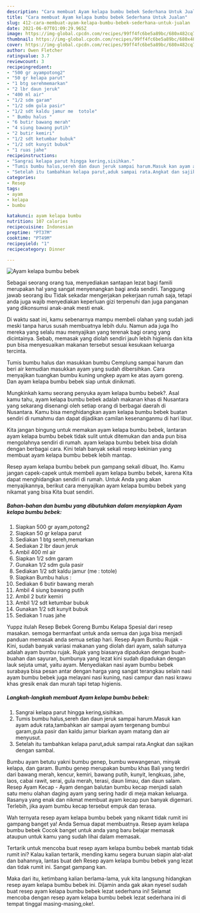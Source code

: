```yaml
---
description: "Cara membuat Ayam kelapa bumbu bebek Sederhana Untuk Jualan"
title: "Cara membuat Ayam kelapa bumbu bebek Sederhana Untuk Jualan"
slug: 412-cara-membuat-ayam-kelapa-bumbu-bebek-sederhana-untuk-jualan
date: 2021-06-07T01:09:29.965Z
image: https://img-global.cpcdn.com/recipes/99ff4fc6be5a89bc/680x482cq70/ayam-kelapa-bumbu-bebek-foto-resep-utama.jpg
thumbnail: https://img-global.cpcdn.com/recipes/99ff4fc6be5a89bc/680x482cq70/ayam-kelapa-bumbu-bebek-foto-resep-utama.jpg
cover: https://img-global.cpcdn.com/recipes/99ff4fc6be5a89bc/680x482cq70/ayam-kelapa-bumbu-bebek-foto-resep-utama.jpg
author: Owen Fletcher
ratingvalue: 3.7
reviewcount: 3
recipeingredient:
- "500 gr ayampotong2"
- "50 gr kelapa parut"
- "1 btg serehmemarkan"
- "2 lbr daun jeruk"
- "400 ml air"
- "1/2 sdm garam"
- "1/2 sdm gula pasir"
- "1/2 sdt kaldu jamur me  totole"
- " Bumbu halus "
- "6 butir bawang merah"
- "4 siung bawang putih"
- "2 butir kemiri"
- "1/2 sdt ketumbar bubuk"
- "1/2 sdt kunyit bubuk"
- "1 ruas jahe"
recipeinstructions:
- "Sangrai kelapa parut hingga kering,sisihkan."
- "Tumis bumbu halus,sereh dan daun jeruk sampai harum.Masuk kan ayam aduk rata,tambahkan air sampai ayam tergenang bumbui garam,gula pasir dan kaldu jamur biarkan ayam matang dan air menyusut."
- "Setelah itu tambahkan kelapa parut,aduk sampai rata.Angkat dan sajikan dengan sambal."
categories:
- Resep
tags:
- ayam
- kelapa
- bumbu

katakunci: ayam kelapa bumbu 
nutrition: 107 calories
recipecuisine: Indonesian
preptime: "PT37M"
cooktime: "PT49M"
recipeyield: "1"
recipecategory: Dinner

---
```



![Ayam kelapa bumbu bebek](https://img-global.cpcdn.com/recipes/99ff4fc6be5a89bc/680x482cq70/ayam-kelapa-bumbu-bebek-foto-resep-utama.jpg)

Sebagai seorang orang tua, menyediakan santapan lezat bagi famili merupakan hal yang sangat menyenangkan bagi anda sendiri. Tanggung jawab seorang ibu Tidak sekadar mengerjakan pekerjaan rumah saja, tetapi anda juga wajib menyediakan keperluan gizi terpenuhi dan juga panganan yang dikonsumsi anak-anak mesti enak.

Di waktu  saat ini, kamu sebenarnya mampu membeli olahan yang sudah jadi meski tanpa harus susah membuatnya lebih dulu. Namun ada juga lho mereka yang selalu mau menyajikan yang terenak bagi orang yang dicintainya. Sebab, memasak yang diolah sendiri jauh lebih higienis dan kita pun bisa menyesuaikan makanan tersebut sesuai kesukaan keluarga tercinta. 

Tumis bumbu halus dan masukkan bumbu Cemplung sampai harum dan beri air kemudian masukkan ayam yang sudah dibersihkan. Cara menyajikan tuangkan bumbu kuning ungkep ayam ke atas ayam goreng. Dan ayam kelapa bumbu bebek siap untuk dinikmati.

Mungkinkah kamu seorang penyuka ayam kelapa bumbu bebek?. Asal kamu tahu, ayam kelapa bumbu bebek adalah makanan khas di Nusantara yang sekarang disenangi oleh setiap orang di berbagai daerah di Nusantara. Kamu bisa menghidangkan ayam kelapa bumbu bebek buatan sendiri di rumahmu dan dapat dijadikan camilan kesenanganmu di hari libur.

Kita jangan bingung untuk memakan ayam kelapa bumbu bebek, lantaran ayam kelapa bumbu bebek tidak sulit untuk ditemukan dan anda pun bisa mengolahnya sendiri di rumah. ayam kelapa bumbu bebek bisa diolah dengan berbagai cara. Kini telah banyak sekali resep kekinian yang membuat ayam kelapa bumbu bebek lebih mantap.

Resep ayam kelapa bumbu bebek pun gampang sekali dibuat, lho. Kamu jangan capek-capek untuk membeli ayam kelapa bumbu bebek, karena Kita dapat menghidangkan sendiri di rumah. Untuk Anda yang akan menyajikannya, berikut cara menyajikan ayam kelapa bumbu bebek yang nikamat yang bisa Kita buat sendiri.

<!--inarticleads1-->

##### Bahan-bahan dan bumbu yang dibutuhkan dalam menyiapkan Ayam kelapa bumbu bebek:

1. Siapkan 500 gr ayam,potong2
1. Siapkan 50 gr kelapa parut
1. Sediakan 1 btg sereh,memarkan
1. Sediakan 2 lbr daun jeruk
1. Ambil 400 ml air
1. Siapkan 1/2 sdm garam
1. Gunakan 1/2 sdm gula pasir
1. Sediakan 1/2 sdt kaldu jamur (me : totole)
1. Siapkan  Bumbu halus :
1. Sediakan 6 butir bawang merah
1. Ambil 4 siung bawang putih
1. Ambil 2 butir kemiri
1. Ambil 1/2 sdt ketumbar bubuk
1. Gunakan 1/2 sdt kunyit bubuk
1. Sediakan 1 ruas jahe


Yuppz itulah Resep Bebek Goreng Bumbu Kelapa Spesial dari resep masakan. semoga bermanfaat untuk anda semua dan juga bisa menjadi panduan memasak anda semua setiap hari. Resep Ayam Bumbu Rujak - Kini, sudah banyak variasi makanan yang diolah dari ayam, salah satunya adalah ayam bumbu rujak. Rujak yang biasanya dipadukan dengan buah-buahan dan sayuran, bumbunya yang lezat kini sudah dipadukan dengan lauk sejuta umat, yaitu ayam. Menyediakan nasi ayam bumbu bebek surabaya bisa pesan antar dengan harga yang sangat terangkau selain nasi ayam bumbu bebek juga melayani nasi kuning, nasi campur dan nasi krawu khas gresik enak dan murah tapi tetap higienis. 

<!--inarticleads2-->

##### Langkah-langkah membuat Ayam kelapa bumbu bebek:

1. Sangrai kelapa parut hingga kering,sisihkan.
1. Tumis bumbu halus,sereh dan daun jeruk sampai harum.Masuk kan ayam aduk rata,tambahkan air sampai ayam tergenang bumbui garam,gula pasir dan kaldu jamur biarkan ayam matang dan air menyusut.
1. Setelah itu tambahkan kelapa parut,aduk sampai rata.Angkat dan sajikan dengan sambal.


Bumbu ayam betutu yakni bumbu genep, bumbu wewangenan, minyak kelapa, dan garam. Bumbu genep merupakan bumbu khas Bali yang terdiri dari bawang merah, kencur, kemiri, bawang putih, kunyit, lengkuas, jahe, laos, cabai rawit, serai, gula merah, terasi, daun limau, dan daun salam. Resep Ayam Kecap - Ayam dengan balutan bumbu kecap menjadi salah satu menu olahan daging ayam yang sering hadir di meja makan keluarga. Rasanya yang enak dan nikmat membuat ayam kecap pun banyak digemari. Terlebih, jika ayam bumbu kecap tersebut empuk dan terasa. 

Wah ternyata resep ayam kelapa bumbu bebek yang nikamt tidak rumit ini gampang banget ya! Anda Semua dapat membuatnya. Resep ayam kelapa bumbu bebek Cocok banget untuk anda yang baru belajar memasak ataupun untuk kamu yang sudah lihai dalam memasak.

Tertarik untuk mencoba buat resep ayam kelapa bumbu bebek mantab tidak rumit ini? Kalau kalian tertarik, mending kamu segera buruan siapin alat-alat dan bahannya, lantas buat deh Resep ayam kelapa bumbu bebek yang lezat dan tidak rumit ini. Sangat gampang kan. 

Maka dari itu, ketimbang kalian berlama-lama, yuk kita langsung hidangkan resep ayam kelapa bumbu bebek ini. Dijamin anda gak akan nyesel sudah buat resep ayam kelapa bumbu bebek lezat sederhana ini! Selamat mencoba dengan resep ayam kelapa bumbu bebek lezat sederhana ini di tempat tinggal masing-masing,oke!.

